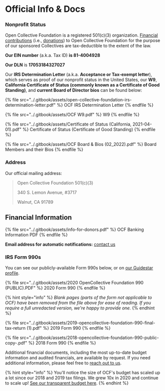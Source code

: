 # Official Info & Docs

### Nonprofit Status

Open Collective Foundation is a registered 501(c)(3) organization. [Financial contributions](https://docs.opencollective.foundation/how-it-works/financial-contributions) (i.e., [donations](https://docs.opencollective.foundation/about/these-docs)) to Open Collective Foundation for the purpose of our sponsored Collectives are tax-deductible to the extent of the law.

**Our EIN number** (a.k.a. Tax ID) **is 81-4004928**&#x20;

**Our DLN** is **17053184327027**&#x20;

Our **IRS Determination Letter** (a.k.a. **Acceptance or Tax-exempt letter**), which serves as proof of our nonprofit status in the United States, our **W9**, **California Certificate of Status (commonly known as a Certificate of Good Standing)**, and **current Board of Director bios** can be found below:

{% file src="../.gitbook/assets/open-collective-foundation-irs-determination-letter.pdf" %}
OCF IRS Determination Letter
{% endfile %}

{% file src="../.gitbook/assets/OCF W9.pdf" %}
W9
{% endfile %}

{% file src="../.gitbook/assets/Certificate of Status (California, 2021-04-01).pdf" %}
Certificate of Status (Certificate of Good Standing)
{% endfile %}

{% file src="../.gitbook/assets/OCF Board & Bios (02_2022).pdf" %}
Board Members and their Bios
{% endfile %}

### Address

Our official mailing address:

> Open Collective Foundation 501(c)(3)
>
> 340 S. Lemon Avenue, #3717
>
> Walnut, CA 91789

## ​Financial Information

{% file src="../.gitbook/assets/info-for-donors.pdf" %}
OCF Banking Information PDF
{% endfile %}

**Email address for automatic notifications:** [contact us](https://opencollective.com/contact)

### IRS Form 990s

You can see our publicly-available Form 990s below, or on [our Guidestar profile](https://www.guidestar.org/profile/81-4004928).

{% file src="../.gitbook/assets/2020 OpenCollective Foundation 990 (PUBLIC).PDF" %}
2020 Form 990
{% endfile %}

{% hint style="info" %}
_Blank pages (parts of the form not applicable to OCF) have been removed from the file above for ease of reading. If you require a full unredacted version, we're happy to provide one._
{% endhint %}

{% file src="../.gitbook/assets/2019-opencollective-foundation-990-final-tax-return (1).pdf" %}
2019 Form 990
{% endfile %}

{% file src="../.gitbook/assets/2018-opencollective-foundation-990-public-copy-.pdf" %}
2018 Form 990
{% endfile %}

Additional financial documents, including the most up-to-date budget information and audited financials, are available by request. If you need additional information, please feel free to [reach out to us](mailto:contact@opencollective.com).

{% hint style="info" %}
You'll notice the size of OCF's budget has scaled up a lot since our 2018 and 2019 tax filings. We grew 10x in 2020 and continue to scale up! [See our transparent budget here](https://opencollective.com/foundation#category-BUDGET).
{% endhint %}
